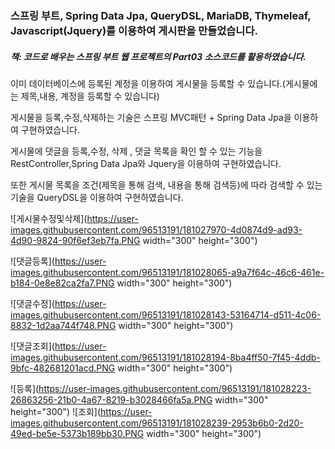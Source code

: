 ### 스프링 부트, Spring Data Jpa, QueryDSL, MariaDB, Thymeleaf, Javascript(Jquery)를 이용하여 게시판을 만들었습니다.
#####  책: 코드로 배우는 스프링 부트 웹 프로젝트의 Part03 소스코드를 활용하였습니다.

이미 데이터베이스에 등록된 계정을 이용하여 게시물을 등록할 수 있습니다.(게시물에는 제목,내용, 계정을 등록할 수 있습니다)

게시물을 등록,수정,삭제하는 기술은 스프링 MVC패턴 + Spring Data Jpa을 이용하여 구현하였습니다.

게시물에 댓글을 등록,수정, 삭제 , 댓글 목록을 확인 할 수 있는 기능을 RestController,Spring Data Jpa와 Jquery을 이용하여 구현하였습니다.

또한 게시물 목록을 조건(제목을 통해 검색, 내용을 통해 검색등)에 따라 검색할 수 있는 기술을 QueryDSL을 이용하여 구현하였습니다.



![게시물수정및삭제](https://user-images.githubusercontent.com/96513191/181027970-4d0874d9-ad93-4d90-9824-90f6ef3eb7fa.PNG width="300" height="300")

![댓글등록](https://user-images.githubusercontent.com/96513191/181028065-a9a7f64c-46c6-461e-b184-0e8e82ca2fa7.PNG width="300" height="300")

![댓글수정](https://user-images.githubusercontent.com/96513191/181028143-53164714-d511-4c06-8832-1d2aa744f748.PNG width="300" height="300")


![댓글조회](https://user-images.githubusercontent.com/96513191/181028194-8ba4ff50-7f45-4ddb-9bfc-482681201acd.PNG width="300" height="300")

![등록](https://user-images.githubusercontent.com/96513191/181028223-26863256-21b0-4a67-8219-b3028466fa5a.PNG width="300" height="300")
![조회](https://user-images.githubusercontent.com/96513191/181028239-2953b6b0-2d20-49ed-be5e-5373b189bb30.PNG width="300" height="300")

